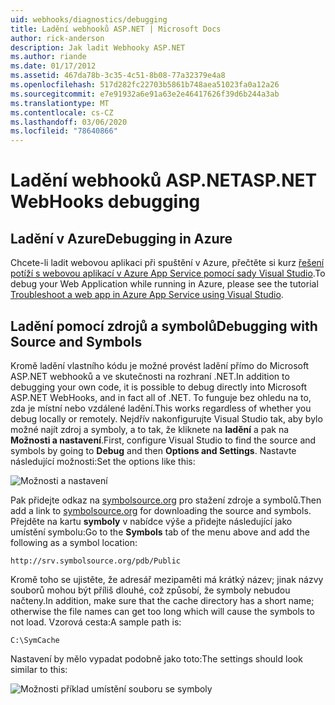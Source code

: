 ```yaml
---
uid: webhooks/diagnostics/debugging
title: Ladění webhooků ASP.NET | Microsoft Docs
author: rick-anderson
description: Jak ladit Webhooky ASP.NET
ms.author: riande
ms.date: 01/17/2012
ms.assetid: 467da78b-3c35-4c51-8b08-77a32379e4a8
ms.openlocfilehash: 517d282fc22703b5861b748aea51023fa0a12a26
ms.sourcegitcommit: e7e91932a6e91a63e2e46417626f39d6b244a3ab
ms.translationtype: MT
ms.contentlocale: cs-CZ
ms.lasthandoff: 03/06/2020
ms.locfileid: "78640866"
---
```

# <a name="aspnet-webhooks-debugging"></a><span data-ttu-id="040f9-103">Ladění webhooků ASP.NET</span><span class="sxs-lookup"><span data-stu-id="040f9-103">ASP.NET WebHooks debugging</span></span>  

## <a name="debugging-in-azure"></a><span data-ttu-id="040f9-104">Ladění v Azure</span><span class="sxs-lookup"><span data-stu-id="040f9-104">Debugging in Azure</span></span>

<span data-ttu-id="040f9-105">Chcete-li ladit webovou aplikaci při spuštění v Azure, přečtěte si kurz [řešení potíží s webovou aplikací v Azure App Service pomocí sady Visual Studio](https://azure.microsoft.com/documentation/articles/web-sites-dotnet-troubleshoot-visual-studio/#webserverlogs).</span><span class="sxs-lookup"><span data-stu-id="040f9-105">To debug your Web Application while running in Azure, please see the tutorial [Troubleshoot a web app in Azure App Service using Visual Studio](https://azure.microsoft.com/documentation/articles/web-sites-dotnet-troubleshoot-visual-studio/#webserverlogs).</span></span>

## <a name="debugging-with-source-and-symbols"></a><span data-ttu-id="040f9-106">Ladění pomocí zdrojů a symbolů</span><span class="sxs-lookup"><span data-stu-id="040f9-106">Debugging with Source and Symbols</span></span>

<span data-ttu-id="040f9-107">Kromě ladění vlastního kódu je možné provést ladění přímo do Microsoft ASP.NET webhooků a ve skutečnosti na rozhraní .NET.</span><span class="sxs-lookup"><span data-stu-id="040f9-107">In addition to debugging your own code, it is possible to debug directly into Microsoft ASP.NET WebHooks, and in fact all of .NET.</span></span> <span data-ttu-id="040f9-108">To funguje bez ohledu na to, zda je místní nebo vzdálené ladění.</span><span class="sxs-lookup"><span data-stu-id="040f9-108">This works regardless of whether you debug locally or remotely.</span></span> <span data-ttu-id="040f9-109">Nejdřív nakonfigurujte Visual Studio tak, aby bylo možné najít zdroj a symboly, a to tak, že kliknete na **ladění** a pak na **Možnosti a nastavení**.</span><span class="sxs-lookup"><span data-stu-id="040f9-109">First, configure Visual Studio to find the source and symbols by going to **Debug** and then **Options and Settings**.</span></span> <span data-ttu-id="040f9-110">Nastavte následující možnosti:</span><span class="sxs-lookup"><span data-stu-id="040f9-110">Set the options like this:</span></span>

![Možnosti a nastavení](_static/SourceSymbols.png)

<span data-ttu-id="040f9-112">Pak přidejte odkaz na [symbolsource.org](http://symbolsource.org) pro stažení zdroje a symbolů.</span><span class="sxs-lookup"><span data-stu-id="040f9-112">Then add a link to [symbolsource.org](http://symbolsource.org) for downloading the source and symbols.</span></span> <span data-ttu-id="040f9-113">Přejděte na kartu **symboly** v nabídce výše a přidejte následující jako umístění symbolu:</span><span class="sxs-lookup"><span data-stu-id="040f9-113">Go to the **Symbols** tab of the menu above and add the following as a symbol location:</span></span>

```
http://srv.symbolsource.org/pdb/Public
```

<span data-ttu-id="040f9-114">Kromě toho se ujistěte, že adresář mezipaměti má krátký název; jinak názvy souborů mohou být příliš dlouhé, což způsobí, že symboly nebudou načteny.</span><span class="sxs-lookup"><span data-stu-id="040f9-114">In addition, make sure that the cache directory has a short name; otherwise the file names can get too long which will cause the symbols to not load.</span></span> <span data-ttu-id="040f9-115">Vzorová cesta:</span><span class="sxs-lookup"><span data-stu-id="040f9-115">A sample path is:</span></span>

```
C:\SymCache
```

<span data-ttu-id="040f9-116">Nastavení by mělo vypadat podobně jako toto:</span><span class="sxs-lookup"><span data-stu-id="040f9-116">The settings should look similar to this:</span></span>

![Možnosti příklad umístění souboru se symboly](_static/SymSource.png)
